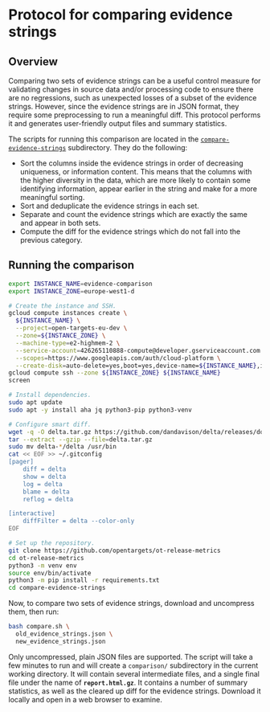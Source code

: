 # Protocol for comparing evidence strings

## Overview
Comparing two sets of evidence strings can be a useful control measure for validating changes in source data and/or processing code to ensure there are no regressions, such as unexpected losses of a subset of the evidence strings. However, since the evidence strings are in JSON format, they require some preprocessing to run a meaningful diff. This protocol performs it and generates user-friendly output files and summary statistics.

The scripts for running this comparison are located in the [`compare-evidence-strings`](../compare-evidence-strings) subdirectory. They do the following:
* Sort the columns inside the evidence strings in order of decreasing uniqueness, or information content. This means that the columns with the higher diversity in the data, which are more likely to contain some identifying information, appear earlier in the string and make for a more meaningful sorting.
* Sort and deduplicate the evidence strings in each set.
* Separate and count the evidence strings which are exactly the same and appear in both sets.
* Compute the diff for the evidence strings which do not fall into the previous category.

## Running the comparison
```bash
export INSTANCE_NAME=evidence-comparison
export INSTANCE_ZONE=europe-west1-d

# Create the instance and SSH.
gcloud compute instances create \
  ${INSTANCE_NAME} \
  --project=open-targets-eu-dev \
  --zone=${INSTANCE_ZONE} \
  --machine-type=e2-highmem-2 \
  --service-account=426265110888-compute@developer.gserviceaccount.com \
  --scopes=https://www.googleapis.com/auth/cloud-platform \
  --create-disk=auto-delete=yes,boot=yes,device-name=${INSTANCE_NAME},image=projects/ubuntu-os-cloud/global/images/ubuntu-2004-focal-v20210927,mode=rw,size=500,type=projects/open-targets-eu-dev/zones/europe-west1-d/diskTypes/pd-balanced
gcloud compute ssh --zone ${INSTANCE_ZONE} ${INSTANCE_NAME}
screen

# Install dependencies.
sudo apt update
sudo apt -y install aha jq python3-pip python3-venv

# Configure smart diff.
wget -q -O delta.tar.gz https://github.com/dandavison/delta/releases/download/0.9.1/delta-0.9.1-x86_64-unknown-linux-gnu.tar.gz
tar --extract --gzip --file=delta.tar.gz
sudo mv delta-*/delta /usr/bin
cat << EOF >> ~/.gitconfig
[pager]
    diff = delta
    show = delta
    log = delta
    blame = delta
    reflog = delta

[interactive]
    diffFilter = delta --color-only
EOF

# Set up the repository.
git clone https://github.com/opentargets/ot-release-metrics
cd ot-release-metrics
python3 -m venv env
source env/bin/activate
python3 -m pip install -r requirements.txt
cd compare-evidence-strings
```

Now, to compare two sets of evidence strings, download and uncompress them, then run:
```bash
bash compare.sh \
  old_evidence_strings.json \
  new_evidence_strings.json
```

Only uncompressed, plain JSON files are supported. The script will take a few minutes to run and will create a `comparison/` subdirectory in the current working directory. It will contain several intermediate files, and a single final file under the name of **`report.html.gz`**. It contains a number of summary statistics, as well as the cleared up diff for the evidence strings. Download it locally and open in a web browser to examine.
